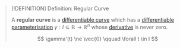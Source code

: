 >[!DEFINITION] Definition: Regular Curve
>
>A **regular curve** is a [differentiable curve](Differentiable%20Curve.md) which has a [differentiable parameterisation](../../../Analysis/Real%20Analysis/Multivariate%20Real%20Analysis/Parametric%20Curves/Differentiation/Differentiability%20of%20Parametric%20Curves.md) $\gamma: I \subseteq \mathbb{R} \to \mathbb{R}^n$ whose [derivative](../../../Analysis/Real%20Analysis/Multivariate%20Real%20Analysis/Parametric%20Curves/Differentiation/Differentiability%20of%20Parametric%20Curves.md) is never zero.
>
>$$
>\gamma'(t) \ne \vec{0} \qquad \forall t \in I
>$$
>